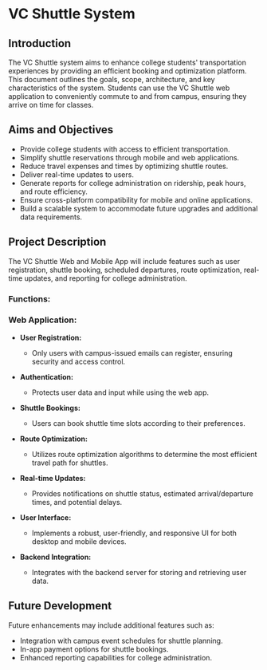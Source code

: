 # VC Shuttle System

## Introduction

The VC Shuttle system aims to enhance college students' transportation experiences by providing an efficient booking and optimization platform. This document outlines the goals, scope, architecture, and key characteristics of the system. Students can use the VC Shuttle web application to conveniently commute to and from campus, ensuring they arrive on time for classes.

## Aims and Objectives

- Provide college students with access to efficient transportation.
- Simplify shuttle reservations through mobile and web applications.
- Reduce travel expenses and times by optimizing shuttle routes.
- Deliver real-time updates to users.
- Generate reports for college administration on ridership, peak hours, and route efficiency.
- Ensure cross-platform compatibility for mobile and online applications.
- Build a scalable system to accommodate future upgrades and additional data requirements.

## Project Description

The VC Shuttle Web and Mobile App will include features such as user registration, shuttle booking, scheduled departures, route optimization, real-time updates, and reporting for college administration.

### Functions:

### Web Application:

- **User Registration:**
  - Only users with campus-issued emails can register, ensuring security and access control.
  
- **Authentication:**
  - Protects user data and input while using the web app.
  
- **Shuttle Bookings:**
  - Users can book shuttle time slots according to their preferences.
  
- **Route Optimization:**
  - Utilizes route optimization algorithms to determine the most efficient travel path for shuttles.
  
- **Real-time Updates:**
  - Provides notifications on shuttle status, estimated arrival/departure times, and potential delays.
  
- **User Interface:**
  - Implements a robust, user-friendly, and responsive UI for both desktop and mobile devices.
  
- **Backend Integration:**
  - Integrates with the backend server for storing and retrieving user data.

## Future Development

Future enhancements may include additional features such as:
- Integration with campus event schedules for shuttle planning.
- In-app payment options for shuttle bookings.
- Enhanced reporting capabilities for college administration.





